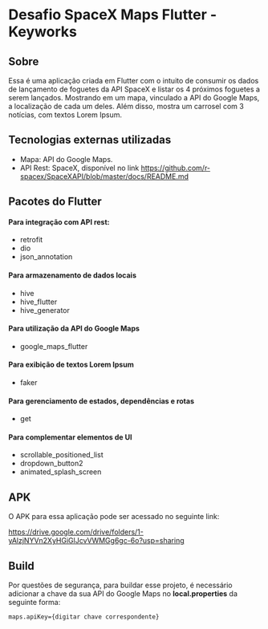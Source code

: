 # Desafio SpaceX Maps Flutter - Keyworks

## Sobre
Essa é uma aplicação criada em Flutter com o intuito de consumir os dados de lançamento de foguetes da API SpaceX e listar os 4 próximos foguetes a serem lançados. Mostrando em um mapa, vinculado a API do Google Maps, a localização de cada um deles. Além disso, mostra um carrosel com 3 notícias, com textos Lorem Ipsum.

## Tecnologias externas utilizadas

- Mapa: API do Google Maps.
- API Rest: SpaceX, disponível no link https://github.com/r-spacex/SpaceXAPI/blob/master/docs/README.md

## Pacotes do Flutter

#### Para integração com API rest:

- retrofit
- dio
- json_annotation

#### Para armazenamento de dados locais
- hive
- hive_flutter
- hive_generator

#### Para utilização da API do Google Maps
- google_maps_flutter

#### Para exibição de textos Lorem Ipsum
- faker

#### Para gerenciamento de estados, dependências e rotas
- get

#### Para complementar elementos de UI
- scrollable_positioned_list
- dropdown_button2
- animated_splash_screen

## APK 

O APK para essa aplicação pode ser acessado no seguinte link: 

https://drive.google.com/drive/folders/1-yAlzjNYVn2XyHGiGlJcvVWMGg6gc-6o?usp=sharing


## Build

Por questões de segurança, para buildar esse projeto, é necessário adicionar a chave da sua API do Google Maps no **local.properties** da seguinte forma:

 ``maps.apiKey={digitar chave correspondente}``



